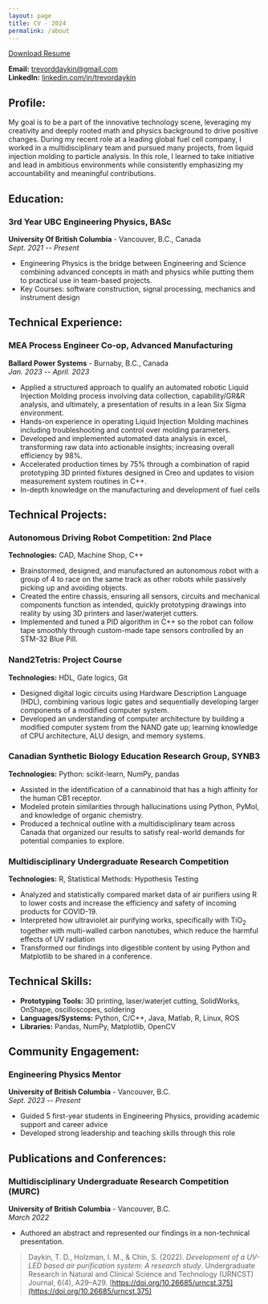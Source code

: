 ```yaml
---
layout: page
title: CV - 2024
permalink: /about
---
```


<a href="/assets/TrevorDaykin_ResumeWeb.pdf" target="_blank" download>Download Resume</a>

**Email:** [trevorddaykin@gmail.com](mailto:trevorddaykin@gmail.com)  
**LinkedIn:** [linkedin.com/in/trevordaykin](https://linkedin.com/in/trevordaykin)

## Profile:

My goal is to be a part of the innovative technology scene, leveraging my creativity and deeply rooted math and physics background to drive positive changes. During my recent role at a leading global fuel cell company, I worked in a multidisciplinary team and pursued many projects, from liquid injection molding to particle analysis. In this role, I learned to take initiative and lead in ambitious environments while consistently emphasizing my accountability and meaningful contributions.

## Education:

### 3rd Year UBC Engineering Physics, BASc
**University Of British Columbia** - Vancouver, B.C., Canada  
*Sept. 2021 -- Present*  
- Engineering Physics is the bridge between Engineering and Science combining advanced concepts in math and physics while putting them to practical use in team-based projects.
- Key Courses: software construction, signal processing, mechanics and instrument design

## Technical Experience:

### MEA Process Engineer Co-op, Advanced Manufacturing
**Ballard Power Systems** - Burnaby, B.C., Canada  
*Jan. 2023 -- April. 2023*  
- Applied a structured approach to qualify an automated robotic Liquid Injection Molding process involving data collection, capability/GR\&R analysis, and ultimately, a presentation of results in a lean Six Sigma environment.
- Hands-on experience in operating Liquid Injection Molding machines including troubleshooting and control over molding parameters.
- Developed and implemented automated data analysis in excel, transforming raw data into actionable insights; increasing overall efficiency by 98%.
- Accelerated production times by 75\% through a combination of rapid prototyping 3D printed fixtures designed in Creo and updates to vision measurement system routines in C++.
- In-depth knowledge on the manufacturing and development of fuel cells

## Technical Projects:

### Autonomous Driving Robot Competition: 2nd Place
**Technologies:** CAD, Machine Shop, C++  
- Brainstormed, designed, and manufactured an autonomous robot with a group of 4 to race on the same track as other robots while passively picking up and avoiding objects.
- Created the entire chassis, ensuring all sensors, circuits and mechanical components function as intended, quickly prototyping drawings into reality by using 3D printers and laser/waterjet cutters.
- Implemented and tuned a PID algorithm in C++ so the robot can follow tape smoothly through custom-made tape sensors controlled by an STM-32 Blue Pill.

### Nand2Tetris: Project Course
**Technologies:** HDL, Gate logics, Git  
- Designed digital logic circuits using Hardware Description Language (HDL), combining various logic gates and sequentially developing larger components of a modified computer system.
- Developed an understanding of computer architecture by building a modified computer system from the NAND gate up; learning knowledge of CPU architecture, ALU design, and memory systems.

### Canadian Synthetic Biology Education Research Group, SYNB3
**Technologies:** Python: scikit-learn, NumPy, pandas  
- Assisted in the identification of a cannabinoid that has a high affinity for the human CB1 receptor.
- Modeled protein similarities through hallucinations using Python, PyMol, and knowledge of organic chemistry.
- Produced a technical outline with a multidisciplinary team across Canada that organized our results to satisfy real-world demands for potential companies to explore.

### Multidisciplinary Undergraduate Research Competition
**Technologies:** R, Statistical Methods: Hypothesis Testing  
- Analyzed and statistically compared market data of air purifiers using R to lower costs and increase the efficiency and safety of incoming products for COVID-19.
- Interpreted how ultraviolet air purifying works, specifically with TiO<sub>2</sub> together with multi-walled carbon nanotubes, which reduce the harmful effects of UV radiation
- Transformed our findings into digestible content by using Python and Matplotlib to be shared in a conference.

## Technical Skills:

- **Prototyping Tools:** 3D printing, laser/waterjet cutting, SolidWorks, OnShape, oscilloscopes, soldering
- **Languages/Systems:** Python,  C/C++, Java, Matlab, R, Linux, ROS
- **Libraries:** Pandas, NumPy, Matplotlib, OpenCV

## Community Engagement:

### Engineering Physics Mentor
**University of British Columbia** - Vancouver, B.C.  
*Sept. 2023 -- Present*
- Guided 5 first-year students in Engineering Physics, providing academic support and career advice
- Developed strong leadership and teaching skills through this role

## Publications and Conferences:

### Multidisciplinary Undergraduate Research Competition (MURC)
**University of British Columbia** - Vancouver, B.C.  
*March 2022*  

- Authored an abstract and represented our findings in a non-technical presentation.

> Daykin, T. D., Holzman, I. M., & Chin, S. (2022). *Development of a UV-LED based air purification system: A research study*. Undergraduate Research in Natural and Clinical Science and Technology (URNCST) Journal, 6(4), A29–A29. [https://doi.org/10.26685/urncst.375](https://doi.org/10.26685/urncst.375)


